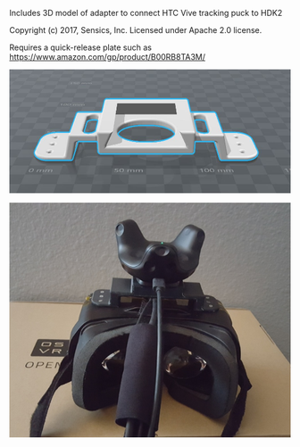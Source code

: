 Includes 3D model of adapter to connect HTC Vive tracking puck to HDK2

Copyright (c) 2017, Sensics, Inc. Licensed under Apache 2.0 license.

Requires a quick-release plate such as https://www.amazon.com/gp/product/B00RB8TA3M/

![Standalone puck adapter](PuckSTL.jpg?raw=true )

![Puck adapter installed on OSVR HDK](hdk_puck.jpg?raw=true )
